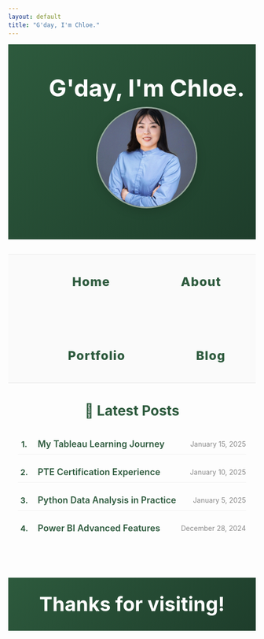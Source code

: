 ```yaml
---
layout: default
title: "G'day, I'm Chloe."
---
```


<div class="hero-section" style="background: linear-gradient(135deg, #2d5a3d 0%, #1e3d2b 100%); color: white; padding: 60px 0; text-align: center;">
  <div style="max-width: 1200px; margin: 0 auto; padding: 0 30px;">
    <div style="display: flex; align-items: center; justify-content: center; gap: 10px; flex-wrap: wrap;">
      <div style="flex: 0 0 auto; text-align: right;">
        <h1 style="font-size: 3rem; margin: 0; font-weight: 700; line-height: 1.2;">G'day, I'm Chloe.</h1>
      </div>
      <div style="flex: 0 0 auto; text-align: left;">
        <img src="/assets/images/profile.jpg" alt="Chloe" style="width: 200px; height: 200px; border-radius: 50%; border: 3px solid rgba(255,255,255,0.5); object-fit: cover; object-position: center; image-rendering: -webkit-optimize-contrast; image-rendering: crisp-edges; box-shadow: 0 6px 20px rgba(0,0,0,0.15);">
      </div>
    </div>
  </div>
</div>

<style>
/* 强制覆盖Jekyll默认样式 */
.hero-section {
  width: 100% !important;
  max-width: none !important;
  margin: 0 !important;
  padding: 60px 0 !important;
  background: linear-gradient(135deg, #2d5a3d 0%, #1e3d2b 100%) !important;
  color: white !important;
  text-align: center !important;
}

.hero-section > div {
  max-width: 1200px !important;
  margin: 0 auto !important;
  padding: 0 30px !important;
  width: 100% !important;
}

.hero-section > div > div {
  display: flex !important;
  align-items: center !important;
  justify-content: center !important;
  gap: 10px !important;
  flex-wrap: wrap !important;
  width: 100% !important;
}

/* 笔记本电脑响应式 */
@media (min-width: 769px) {
  .hero-section > div > div {
    flex-direction: row !important;
  }
  .hero-section h1 {
    font-size: 3rem !important;
  }
  .hero-section img {
    width: 200px !important;
    height: 200px !important;
    image-rendering: -webkit-optimize-contrast !important;
    image-rendering: crisp-edges !important;
    object-fit: cover !important;
    object-position: center !important;
  }
}

/* 手机响应式 */
@media (max-width: 768px) {
  .hero-section {
    padding: 50px 20px !important;
  }
  .hero-section > div > div {
    flex-direction: column !important;
    gap: 5px !important;
    text-align: center !important;
  }
  .hero-section h1 {
    font-size: 2.5rem !important;
  }
  .hero-section p {
    font-size: 1rem !important;
  }
  .hero-section img {
    width: 160px !important;
    height: 160px !important;
    image-rendering: -webkit-optimize-contrast !important;
    image-rendering: crisp-edges !important;
    object-fit: cover !important;
    object-position: center !important;
  }
}
</style>

<div class="nav-section" style="text-align: center; margin: 30px 0; padding: 20px 0; border-top: 1px solid #e8e8e8; border-bottom: 1px solid #e8e8e8; background: #fafafa;">
  <div style="max-width: 1200px; margin: 0 auto; padding: 0 30px;">
    <div style="display: flex; justify-content: center; align-items: center; gap: 90px; flex-wrap: wrap;">
      <a href="/" style="color: #2d5a3d; text-decoration: none; font-weight: 800; font-size: 28px; padding: 22px 35px; border-radius: 15px; transition: all 0.3s ease; letter-spacing: 1.2px;">Home</a>
      <a href="/about/" style="color: #2d5a3d; text-decoration: none; font-weight: 800; font-size: 28px; padding: 22px 35px; border-radius: 15px; transition: all 0.3s ease; letter-spacing: 1.2px;">About</a>
      <a href="/portfolio/" style="color: #2d5a3d; text-decoration: none; font-weight: 800; font-size: 28px; padding: 22px 35px; border-radius: 15px; transition: all 0.3s ease; letter-spacing: 1.2px;">Portfolio</a>
      <a href="/blog/" style="color: #2d5a3d; text-decoration: none; font-weight: 800; font-size: 28px; padding: 22px 35px; border-radius: 15px; transition: all 0.3s ease; letter-spacing: 1.2px;">Blog</a>
    </div>
  </div>
</div>

<style>
/* 导航栏样式 */
.nav-section {
  width: 100% !important;
  max-width: none !important;
  margin: 30px 0 !important;
  padding: 20px 0 !important;
  text-align: center !important;
  border-top: 1px solid #e8e8e8 !important;
  border-bottom: 1px solid #e8e8e8 !important;
  background: #fafafa !important;
}

.nav-section > div {
  max-width: 1200px !important;
  margin: 0 auto !important;
  padding: 0 30px !important;
  width: 100% !important;
}

.nav-section > div > div {
  display: flex !important;
  justify-content: center !important;
  align-items: center !important;
  gap: 90px !important;
  flex-wrap: wrap !important;
  width: 100% !important;
}

.nav-section a {
  color: #2d5a3d !important;
  text-decoration: none !important;
  font-weight: 800 !important;
  font-size: 28px !important;
  padding: 22px 35px !important;
  border-radius: 15px !important;
  transition: all 0.3s ease !important;
  letter-spacing: 1.2px !important;
}

/* 手机导航响应式 */
@media (max-width: 768px) {
  .nav-section > div > div {
    gap: 50px !important;
    flex-wrap: wrap !important;
  }
  .nav-section a {
    font-size: 22px !important;
    padding: 18px 28px !important;
    font-weight: 800 !important;
  }
}

/* 平板导航响应式 */
@media (min-width: 769px) and (max-width: 1024px) {
  .nav-section > div > div {
    gap: 80px !important;
  }
  .nav-section a {
    font-size: 25px !important;
    padding: 20px 32px !important;
  }
}

/* 文章列表样式 */
.blog-posts {
  text-align: center !important;
  max-width: 800px !important;
  margin: 0 auto !important;
  padding: 0 20px !important;
}

.blog-posts ul {
  list-style: none !important;
  padding: 0 !important;
  margin: 20px 0 !important;
}

.blog-posts li {
  margin: 15px 0 !important;
  padding: 10px 0 !important;
  border-bottom: 1px solid #f0f0f0 !important;
}

.blog-posts li:last-child {
  border-bottom: none !important;
}

.blog-posts a {
  color: #2d5a3d !important;
  text-decoration: none !important;
  font-weight: 600 !important;
  font-size: 18px !important;
}

.blog-posts a:hover {
  color: #1e3d2b !important;
  text-decoration: underline !important;
}

/* 隐藏RSS feed */
.page__footer-feed,
.feed__icon,
a[href*="feed.xml"],
a[href*="rss.xml"],
a[href*="atom.xml"] {
  display: none !important;
}

/* 居中footer版权信息 */
.page__footer {
  text-align: center !important;
}

.page__footer-copyright {
  text-align: center !important;
  margin: 0 auto !important;
}
</style>

<div class="blog-posts">
<h3 style="color: #2d5a3d; text-align: center; margin-bottom: 30px; font-size: 28px;">📝 Latest Posts</h3>
<ul style="list-style: none; padding: 0; margin: 0;">
  <li style="margin: 20px 0; padding: 0;">
    <div style="display: flex; align-items: center; gap: 15px;">
      <span style="color: #2d5a3d; font-weight: 700; font-size: 16px; min-width: 25px;">1.</span>
      <div style="flex: 1; display: flex; justify-content: space-between; align-items: center;">
        <a href="/blog/tableau-basics/" style="color: #2d5a3d; text-decoration: none; font-weight: 600; font-size: 18px;">My Tableau Learning Journey</a>
        <span style="color: #888; font-size: 14px; font-weight: normal;">January 15, 2025</span>
      </div>
    </div>
  </li>
  <li style="margin: 20px 0; padding: 0;">
    <div style="display: flex; align-items: center; gap: 15px;">
      <span style="color: #2d5a3d; font-weight: 700; font-size: 16px; min-width: 25px;">2.</span>
      <div style="flex: 1; display: flex; justify-content: space-between; align-items: center;">
        <a href="/blog/pte-learning-experience/" style="color: #2d5a3d; text-decoration: none; font-weight: 600; font-size: 18px;">PTE Certification Experience</a>
        <span style="color: #888; font-size: 14px; font-weight: normal;">January 10, 2025</span>
      </div>
    </div>
  </li>
  <li style="margin: 20px 0; padding: 0;">
    <div style="display: flex; align-items: center; gap: 15px;">
      <span style="color: #2d5a3d; font-weight: 700; font-size: 16px; min-width: 25px;">3.</span>
      <div style="flex: 1; display: flex; justify-content: space-between; align-items: center;">
        <a href="/blog/python-data-analysis/" style="color: #2d5a3d; text-decoration: none; font-weight: 600; font-size: 18px;">Python Data Analysis in Practice</a>
        <span style="color: #888; font-size: 14px; font-weight: normal;">January 5, 2025</span>
      </div>
    </div>
  </li>
  <li style="margin: 20px 0; padding: 0;">
    <div style="display: flex; align-items: center; gap: 15px;">
      <span style="color: #2d5a3d; font-weight: 700; font-size: 16px; min-width: 25px;">4.</span>
      <div style="flex: 1; display: flex; justify-content: space-between; align-items: center;">
        <a href="/blog/power-bi-advanced/" style="color: #2d5a3d; text-decoration: none; font-weight: 600; font-size: 18px;">Power BI Advanced Features</a>
        <span style="color: #888; font-size: 14px; font-weight: normal;">December 28, 2024</span>
      </div>
    </div>
  </li>
</ul>
</div>

<div style="background: linear-gradient(135deg, #2d5a3d 0%, #1e3d2b 100%); color: white; padding: 30px 0; text-align: center; margin: 80px 0 0 0;">
  <div style="max-width: 1200px; margin: 0 auto; padding: 0 30px;">
    <h1 style="font-size: 2.5rem; margin: 0; font-weight: 700; line-height: 1.2;">Thanks for visiting!</h1>
  </div>
</div>



